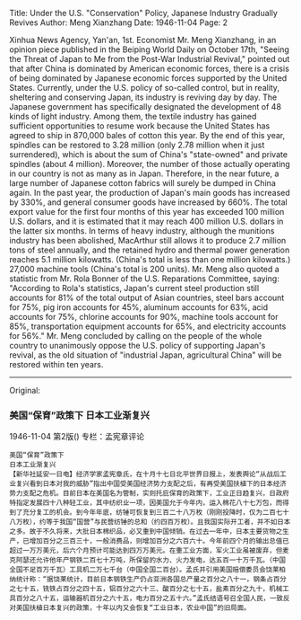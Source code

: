 Title: Under the U.S. "Conservation" Policy, Japanese Industry Gradually Revives
Author: Meng Xianzhang
Date: 1946-11-04
Page: 2

Xinhua News Agency, Yan'an, 1st. Economist Mr. Meng Xianzhang, in an opinion piece published in the Beiping World Daily on October 17th, "Seeing the Threat of Japan to Me from the Post-War Industrial Revival," pointed out that after China is dominated by American economic forces, there is a crisis of being dominated by Japanese economic forces supported by the United States. Currently, under the U.S. policy of so-called control, but in reality, sheltering and conserving Japan, its industry is reviving day by day. The Japanese government has specifically designated the development of 48 kinds of light industry. Among them, the textile industry has gained sufficient opportunities to resume work because the United States has agreed to ship in 870,000 bales of cotton this year. By the end of this year, spindles can be restored to 3.28 million (only 2.78 million when it just surrendered), which is about the sum of China's "state-owned" and private spindles (about 4 million). Moreover, the number of those actually operating in our country is not as many as in Japan. Therefore, in the near future, a large number of Japanese cotton fabrics will surely be dumped in China again. In the past year, the production of Japan's main goods has increased by 330%, and general consumer goods have increased by 660%. The total export value for the first four months of this year has exceeded 100 million U.S. dollars, and it is estimated that it may reach 400 million U.S. dollars in the latter six months. In terms of heavy industry, although the munitions industry has been abolished, MacArthur still allows it to produce 2.7 million tons of steel annually, and the retained hydro and thermal power generation reaches 5.1 million kilowatts. (China's total is less than one million kilowatts.) 27,000 machine tools (China's total is 200 units). Mr. Meng also quoted a statistic from Mr. Rola Bonner of the U.S. Reparations Committee, saying: "According to Rola's statistics, Japan's current steel production still accounts for 81% of the total output of Asian countries, steel bars account for 75%, pig iron accounts for 45%, aluminum accounts for 63%, acid accounts for 75%, chlorine accounts for 90%, machine tools account for 85%, transportation equipment accounts for 65%, and electricity accounts for 56%." Mr. Meng concluded by calling on the people of the whole country to unanimously oppose the U.S. policy of supporting Japan's revival, as the old situation of "industrial Japan, agricultural China" will be restored within ten years.



<hr /> 

Original: 


### 美国“保育”政策下  日本工业渐复兴

1946-11-04
第2版()
专栏：孟宪章评论

    美国“保育”政策下
    日本工业渐复兴
    【新华社延安一日电】经济学家孟宪章氏，在十月十七日北平世界日报上，发表舆论“从战后工业复兴看到日本对我的威胁”指出中国受美国经济势力支配之后，有再受美国扶植下的日本经济势力支配之危机。目前日本在美国名为管制，实则托庇保育的政策下，工业正日趋复兴，日政府特指定发展四十八种轻工业，其中纺织业一项，因美国允于今年内，运入棉花八十七万包，而得到了充分复工的机会。到今年年底，纺锤可恢复到三百二十八万枚（刚刚投降时，仅为二百七十八万枚），约等于我国“国营”与民营纺锤的总和（约四百万枚）。且我国实际开工者，并不如日本之多。故于不久将来，大批日本棉织品，必又重到中国倾销。在过去一年中，日本主要货物之生产，已增加百分之三百三十，一般消费品，则增加百分之六百六十。今年前四个月的输出总值已超过一万万美元，后六个月预计可能达到四万万美元。在重工业方面，军火工业虽被废弃，但麦克阿瑟还允许他年产钢铁二百七十万吨，所保留的水力、火力发电，达五百一十万千瓦。（中国全国不足百万千瓦）工具机二万七千台（中国全国二百台）。孟氏并引用美国赔偿委员会饶莱柏纳统计称：“据饶莱统计，目前日本钢铁生产仍占亚洲各国总产量之百分之八十一，钢条占百分之七十五，铣铁占百分之四十五，铝百分之六十三、酸百分之七十五，盐素百分之九十，机械工具百分之八十五，运输器机百分之六十五，电力百分之五十六。”孟氏结语号召全国人民，一致反对美国扶植日本复兴的政策，十年以内又会恢复“工业日本，农业中国”的旧局面。
